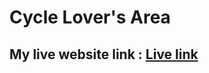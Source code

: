 # Cycle Lover's Area

## My live website link : [Live link](https://lambent-clafoutis-cddf13.netlify.app/)